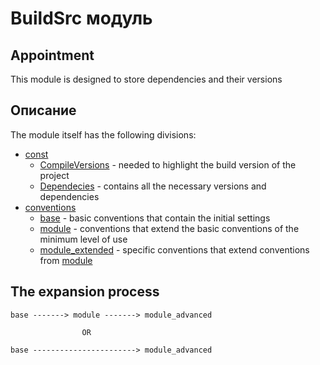 # BuildSrc модуль

## Appointment
This module is designed to store dependencies and their versions

## Описание
The module itself has the following divisions:
- [const](buildSrc/src/main/kotlin/consts)
  - [CompileVersions](buildSrc/src/main/kotlin/consts/CompileVersions.kt) -
  needed to highlight the build version of the project
  - [Dependecies](buildSrc/src/main/kotlin/consts/Dependecies.kt) -
  contains all the necessary versions and dependencies
- [conventions](buildSrc/src/main/kotlin/conventions)
  - [base](buildSrc/src/main/kotlin/conventions/base) -
  basic conventions that contain the initial settings
  - [module](buildSrc/src/main/kotlin/conventions/module) -
  conventions that extend the basic conventions of the minimum level of use
  - [module_extended](buildSrc/src/main/kotlin/conventions/module_extended) -
    specific conventions that extend conventions from [module](buildSrc/src/main/kotlin/conventions/module)

## The expansion process
```
base -------> module -------> module_advanced

                OR
                
base -----------------------> module_advanced
```